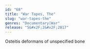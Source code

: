 ```yaml
---
id: "68"
title: "War Tapes, The"
slug: "war-tapes-the"
genres: "Documentary|War"
release: "5&#x2F;2&#x2F;2017"
---
```


Osteitis deformans of unspecified bone

